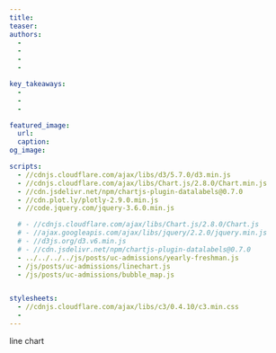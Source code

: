 ```yaml
---
title: 
teaser: 
authors:
  - 
  - 
  - 
  - 

key_takeaways:
  - 
  - 
  - 

featured_image:
  url: 
  caption: 
og_image: 

scripts:
  - //cdnjs.cloudflare.com/ajax/libs/d3/5.7.0/d3.min.js
  - //cdnjs.cloudflare.com/ajax/libs/Chart.js/2.8.0/Chart.min.js
  - //cdn.jsdelivr.net/npm/chartjs-plugin-datalabels@0.7.0
  - //cdn.plot.ly/plotly-2.9.0.min.js
  - //code.jquery.com/jquery-3.6.0.min.js

  # - //cdnjs.cloudflare.com/ajax/libs/Chart.js/2.8.0/Chart.js
  # - //ajax.googleapis.com/ajax/libs/jquery/2.2.0/jquery.min.js
  # - //d3js.org/d3.v6.min.js
  # - //cdn.jsdelivr.net/npm/chartjs-plugin-datalabels@0.7.0
  - ../../../../js/posts/uc-admissions/yearly-freshman.js
  - /js/posts/uc-admissions/linechart.js
  - /js/posts/uc-admissions/bubble_map.js


stylesheets:
  - //cdnjs.cloudflare.com/ajax/libs/c3/0.4.10/c3.min.css
  - 
---
```


<head>
        <script src="https://cdn.plot.ly/plotly-2.11.1.min.js"></script>
        <script src="plotly-2.11.1.min.js"></script>
</head>

line chart

<div><canvas id = 'CAMPUS_Line_Chart'></canvas></div>

<div class="chart-container">
  <canvas id='id_of_the_div'></canvas>
</div>

<div id="tester"></div>
